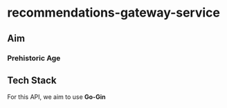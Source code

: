 # recommendations-gateway-service

## Aim
### Prehistoric Age

## Tech Stack

For this API, we aim to use <b>Go-Gin</b>
